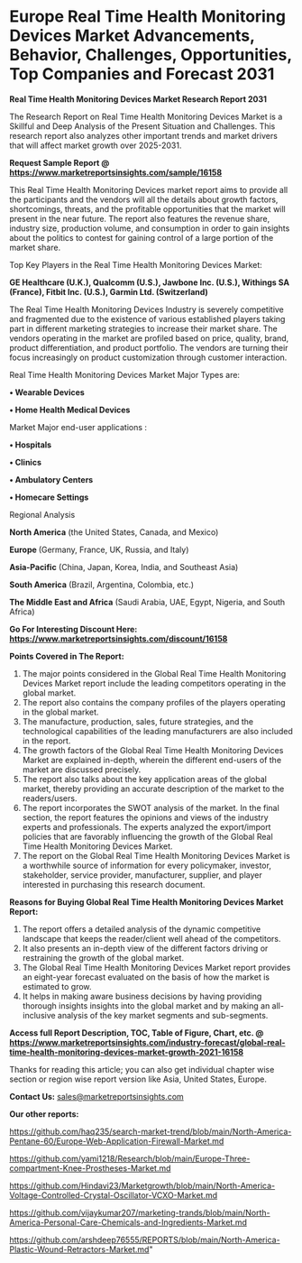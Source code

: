# Europe Real Time Health Monitoring Devices Market Advancements, Behavior, Challenges, Opportunities, Top Companies and Forecast 2031

<strong>Real Time Health Monitoring Devices Market Research Report 2031</strong>

The Research Report on Real Time Health Monitoring Devices Market is a Skillful and Deep Analysis of the Present Situation and Challenges. This research report also analyzes other important trends and market drivers that will affect market growth over 2025-2031.

<strong>Request Sample Report @ <a href=https://www.marketreportsinsights.com/sample/16158>https://www.marketreportsinsights.com/sample/16158</a></strong>

This Real Time Health Monitoring Devices market report aims to provide all the participants and the vendors will all the details about growth factors, shortcomings, threats, and the profitable opportunities that the market will present in the near future. The report also features the revenue share, industry size, production volume, and consumption in order to gain insights about the politics to contest for gaining control of a large portion of the market share.

Top Key Players in the Real Time Health Monitoring Devices Market:

<strong>GE Healthcare (U.K.), Qualcomm (U.S.), Jawbone Inc. (U.S.), Withings SA (France), Fitbit Inc. (U.S.), Garmin Ltd. (Switzerland)</strong>

The Real Time Health Monitoring Devices Industry is severely competitive and fragmented due to the existence of various established players taking part in different marketing strategies to increase their market share. The vendors operating in the market are profiled based on price, quality, brand, product differentiation, and product portfolio. The vendors are turning their focus increasingly on product customization through customer interaction.

Real Time Health Monitoring Devices Market Major Types are:

<strong>• Wearable Devices

• Home Health Medical Devices</strong>

Market Major end-user applications :

<strong>• Hospitals

• Clinics

• Ambulatory Centers

• Homecare Settings</strong>

Regional Analysis

</u><strong><b>North America</b></strong> (the United States, Canada, and Mexico)

<strong><b>Europe </b></strong>(Germany, France, UK, Russia, and Italy)

<strong><b>Asia-Pacific</b></strong> (China, Japan, Korea, India, and Southeast Asia)

<strong><b>South America</b></strong> (Brazil, Argentina, Colombia, etc.)

<strong><b>The Middle East and Africa</b></strong> (Saudi Arabia, UAE, Egypt, Nigeria, and South Africa)

<strong>Go For Interesting Discount Here: <a href=https://www.marketreportsinsights.com/discount/16158>https://www.marketreportsinsights.com/discount/16158</a></strong>

<strong>Points Covered in The Report:</strong>
<ol>
  <li>The major points considered in the Global Real Time Health Monitoring Devices Market report include the leading competitors operating in the global market.</li>
  <li>The report also contains the company profiles of the players operating in the global market.</li>
  <li>The manufacture, production, sales, future strategies, and the technological capabilities of the leading manufacturers are also included in the report.</li>
  <li>The growth factors of the Global Real Time Health Monitoring Devices Market are explained in-depth, wherein the different end-users of the market are discussed precisely.</li>
  <li>The report also talks about the key application areas of the global market, thereby providing an accurate description of the market to the readers/users.</li>
  <li>The report incorporates the SWOT analysis of the market. In the final section, the report features the opinions and views of the industry experts and professionals. The experts analyzed the export/import policies that are favorably influencing the growth of the Global Real Time Health Monitoring Devices Market.</li>
  <li>The report on the Global Real Time Health Monitoring Devices Market is a worthwhile source of information for every policymaker, investor, stakeholder, service provider, manufacturer, supplier, and player interested in purchasing this research document.</li>
</ol>
<strong>Reasons for Buying Global Real Time Health Monitoring Devices Market Report:</strong>

<ol>
  <li>The report offers a detailed analysis of the dynamic competitive landscape that keeps the reader/client well ahead of the competitors.</li>
  <li>It also presents an in-depth view of the different factors driving or restraining the growth of the global market.</li>
  <li>The Global Real Time Health Monitoring Devices Market report provides an eight-year forecast evaluated on the basis of how the market is estimated to grow.</li>
  <li>It helps in making aware business decisions by having providing thorough insights insights into the global market and by making an all-inclusive analysis of the key market segments and sub-segments.</li>
</ol>
<strong>Access full Report Description, TOC, Table of Figure, Chart, etc. @ <a href=https://www.marketreportsinsights.com/industry-forecast/global-real-time-health-monitoring-devices-market-growth-2021-16158>https://www.marketreportsinsights.com/industry-forecast/global-real-time-health-monitoring-devices-market-growth-2021-16158</a></strong>


Thanks for reading this article; you can also get individual chapter wise section or region wise report version like Asia, United States, Europe.

<strong>Contact Us:</strong>
sales@marketreportsinsights.com

<strong>Our other reports:</strong>

<a href=https://github.com/haq235/search-market-trend/blob/main/North-America-Pentane-60/Europe-Web-Application-Firewall-Market.md>https://github.com/haq235/search-market-trend/blob/main/North-America-Pentane-60/Europe-Web-Application-Firewall-Market.md</a>

<a href=https://github.com/yami1218/Research/blob/main/Europe-Three-compartment-Knee-Prostheses-Market.md>https://github.com/yami1218/Research/blob/main/Europe-Three-compartment-Knee-Prostheses-Market.md</a>

<a href=https://github.com/Hindavi23/Marketgrowth/blob/main/North-America-Voltage-Controlled-Crystal-Oscillator-VCXO-Market.md>https://github.com/Hindavi23/Marketgrowth/blob/main/North-America-Voltage-Controlled-Crystal-Oscillator-VCXO-Market.md</a>

<a href=https://github.com/vijaykumar207/marketing-trands/blob/main/North-America-Personal-Care-Chemicals-and-Ingredients-Market.md>https://github.com/vijaykumar207/marketing-trands/blob/main/North-America-Personal-Care-Chemicals-and-Ingredients-Market.md</a>

<a href=https://github.com/arshdeep76555/REPORTS/blob/main/North-America-Plastic-Wound-Retractors-Market.md>https://github.com/arshdeep76555/REPORTS/blob/main/North-America-Plastic-Wound-Retractors-Market.md</a>"
